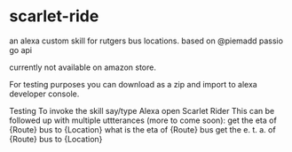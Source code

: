 # scarlet-ride
an alexa custom skill for rutgers bus locations.
based on @piemadd passio go api

currently not available on amazon store. 

For testing purposes you can download as a zip and import to alexa developer console.


Testing
To invoke the skill say/type Alexa open Scarlet Rider
This can be followed up with multiple uttterances (more to come soon):
        get the eta of {Route} bus to {Location}
        what is the eta of {Route} bus
        get the e. t. a. of {Route} bus to {Location}
